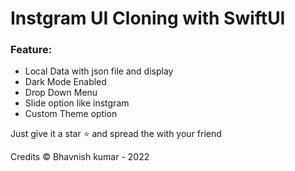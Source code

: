 # Instgram UI Cloning with SwiftUI 



### Feature:

- Local Data with json file and display
- Dark Mode Enabled
- Drop Down Menu
- Slide option like instgram 
- Custom Theme option 

Just give it a star ⭐️ and spread the with your friend

Credits
© Bhavnish kumar - 2022


